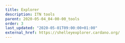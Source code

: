 ```yaml
---
title: Explorer
description: ITN tools
parent: 2020-05-04_04-00-00_tools
order: 3
last_updated: "2020-05-01T09:00:00+01:00"
external_href: https://shelleyexplorer.cardano.org/
---
```

